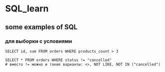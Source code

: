 # SQL_learn
## some examples of SQL

### для выборки с условиями

```
SELECT id, sum FROM orders WHERE products_count > 3

SELECT * FROM orders WHERE status != "cancelled"
# вместо != можно и такие варианты: <>, NOT LIKE, NOT IN ("cancelled")
```
